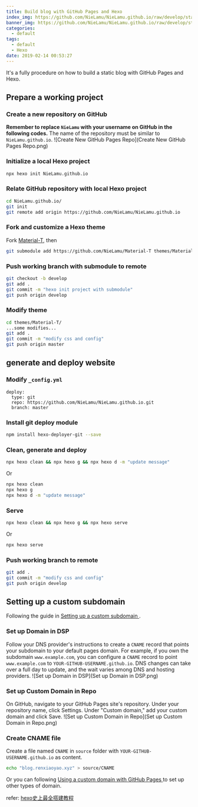```yaml
---
title: Build blog with GitHub Pages and Hexo
index_img: https://github.com/NieLamu/NieLamu.github.io/raw/develop/statics/img/GitHub%20Pages.png
banner_img: https://github.com/NieLamu/NieLamu.github.io/raw/develop/statics/img/GitHub%20Pages.png
categories:
  - default
tags:
  - default
  - Hexo
date: 2019-02-14 00:53:27
---
```


It's a fully procedure on how to build a static blog with GitHub Pages and Hexo.

## Prepare a working project

### Create a new repository on GitHub
**Remember to replace `NieLamu` with your username on GitHub in the following codes.**
The name of the repository must be similar to `NieLamu.github.io`.
![Create New GitHub Pages Repo](Create New GitHub Pages Repo.png)

### Initialize a local Hexo project
```bash
npx hexo init NieLamu.github.io
```

### Relate GitHub repository with local Hexo project

```bash
cd NieLamu.github.io/
git init
git remote add origin https://github.com/NieLamu/NieLamu.github.io
```

### Fork and customize a Hexo theme

Fork [Material-T](https://github.com/invom/Material-T), then
```bash
git submodule add https://github.com/NieLamu/Material-T themes/Material-T
```

### Push working branch with submodule to remote
```bash
git checkout -b develop
git add .
git commit -m "hexo init project with submodule"
git push origin develop
```

### Modify theme 
```bash
cd themes/Material-T/
...some modifies...
git add .
git commit -m "modify css and config"
git push origin master
```


## generate and deploy website

### Modify `_config.yml`
```
deploy:
  type: git
  repo: https://github.com/NieLamu/NieLamu.github.io.git
  branch: master
```

### Install git deploy module
```bash
npm install hexo-deployer-git --save
```

### Clean, generate and deploy
```bash
npx hexo clean && npx hexo g && npx hexo d -m "update message"
```
Or
```bash
npx hexo clean
npx hexo g
npx hexo d -m "update message"
```

### Serve
```bash
npx hexo clean && npx hexo g && npx hexo serve
```
Or
```bash
npx hexo serve
```

### Push working branch to remote
```bash
git add .
git commit -m "modify css and config"
git push origin develop
```

## Setting up a custom subdomain
Following the guide in [Setting up a custom subdomain
](https://help.github.com/articles/setting-up-a-custom-subdomain/).

### Set up Domain in DSP
Follow your DNS provider's instructions to create a `CNAME` record that points your subdomain to your default pages domain. 
For example, if you own the subdomain `www.example.com`, you can configure a `CNAME` record to point `www.example.com` to `YOUR-GITHUB-USERNAME.github.io`. 
DNS changes can take over a full day to update, and the wait varies among DNS and hosting providers.
![Set up Domain in DSP](Set up Domain in DSP.png)

### Set up Custom Domain in Repo
On GitHub, navigate to your GitHub Pages site's repository.
Under your repository name, click Settings.
Under "Custom domain," add your custom domain and click Save.
![Set up Custom Domain in Repo](Set up Custom Domain in Repo.png)

### Create CNAME file
Create a file named `CNAME` in `source` folder with `YOUR-GITHUB-USERNAME.github.io` as content.
```bash
echo "blog.renxiaoyao.xyz" > source/CNAME
```

Or you can following [Using a custom domain with GitHub Pages
](https://help.github.com/articles/using-a-custom-domain-with-github-pages/) to set up other types of domain.


refer: [hexo史上最全搭建教程
](https://blog.csdn.net/sinat_37781304/article/details/82729029)
